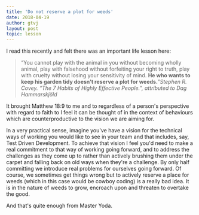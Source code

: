 ```yaml
---
title: 'Do not reserve a plot for weeds'
date: 2018-04-19
author: gtvj
layout: post
topic: lesson
---
```


I read this recently and felt there was an important life lesson here:

> “You cannot play with the animal in you without becoming wholly animal, play with falsehood without forfeiting your right to truth, play with cruelty without losing your sensitivity of mind. **He who wants to keep his garden tidy doesn’t reserve a plot for weeds.**”<cite>Stephen R. Covey. “The 7 Habits of Highly Effective People.”, attributed to Dag Hammarskjöld</cite>

It brought Matthew 18:9 to me and to regardless of a person's perspective with regard to faith to I feel it can be thought of in the context of behaviours which are counterproductive to the vision we are aiming for.

In a very practical sense, imagine you've have a vision for the technical ways of working you would like to see in your team and that includes, say, Test Driven Development. To achieve that vision I feel you'd need to make a real commitment to that way of working going forward, and to address the challenges as they come up to rather than actively brushing them under the carpet and falling back on old ways when they're a challenge. By only half committing we introduce real problems for ourselves going forward. Of course, we sometimes get things wrong but to actively reserve a place for weeds (which in this case would be cowboy coding) is a really bad idea. It is in the nature of weeds to grow, encroach upon and threaten to overtake the good.

And that's quite enough from Master Yoda.